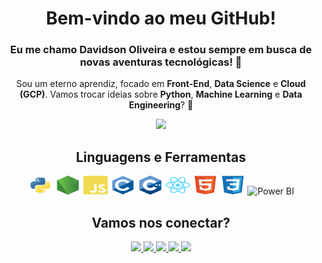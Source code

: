 <h1 align="center">Bem-vindo ao meu GitHub!</h1>
<h3 align="center">Eu me chamo Davidson Oliveira e estou sempre em busca de novas aventuras tecnológicas! 🚀</h3>
<p align="center">Sou um eterno aprendiz, focado em <strong>Front-End</strong>, <strong>Data Science</strong> e <strong>Cloud (GCP)</strong>. Vamos trocar ideias sobre <strong>Python</strong>, <strong>Machine Learning</strong> e <strong>Data Engineering</strong>? 🌟</p>

<div align="center" style="display: flex; justify-content: center;">
  <a href="https://github.com/ArieviloDavidson">
    <img height="200" src="https://github-readme-stats.vercel.app/api/top-langs/?username=ArieviloDavidson&layout=compact&langs_count=7&theme=dark"/>
  </a>
</div>

<h2 align="center">Linguagens e Ferramentas</h2>
<div align="center">
  <img alt="Python" height="30" width="40" src="https://raw.githubusercontent.com/devicons/devicon/master/icons/python/python-original.svg">
  <img alt="Node.js" height="30" width="40" src="https://raw.githubusercontent.com/devicons/devicon/master/icons/nodejs/nodejs-original.svg">
  <img alt="Javascript" height="30" width="40" src="https://raw.githubusercontent.com/devicons/devicon/master/icons/javascript/javascript-plain.svg">
  <img alt="C" height="30" width="40" src="https://raw.githubusercontent.com/devicons/devicon/master/icons/c/c-original.svg">
  <img alt="C++" height="30" width="40" src="https://raw.githubusercontent.com/devicons/devicon/master/icons/cplusplus/cplusplus-original.svg">
  <img alt="React" height="30" width="40" src="https://raw.githubusercontent.com/devicons/devicon/master/icons/react/react-original.svg">
  <img alt="HTML" height="30" width="40" src="https://raw.githubusercontent.com/devicons/devicon/master/icons/html5/html5-original.svg">
  <img alt="CSS" height="30" width="40" src="https://raw.githubusercontent.com/devicons/devicon/master/icons/css3/css3-original.svg">
  <img alt="Power BI" height="30" width="40" src="https://upload.wikimedia.org/wikipedia/commons/thumb/c/cf/New_Power_BI_Logo.svg/630px-New_Power_BI_Logo.svg.png">
</div>

<h2 align="center">Vamos nos conectar?</h2>
<div align="center"> 
  <a href="https://www.linkedin.com/in/davidson-oliveira-2bb42a163/" target="_blank">
    <img src="https://img.shields.io/badge/-LinkedIn-%230077B5?style=for-the-badge&logo=linkedin&logoColor=white" target="_blank">
  </a>
  <a href="https://www.youtube.com/channel/UCo4O7AFytA8Ae8zB699b55A" target="_blank">
    <img src="https://img.shields.io/badge/YouTube-FF0000?style=for-the-badge&logo=youtube&logoColor=white" target="_blank">
  </a>
  <a href="https://www.instagram.com/arievilo_davidson/" target="_blank">
    <img src="https://img.shields.io/badge/-Instagram-%23E4405F?style=for-the-badge&logo=instagram&logoColor=white" target="_blank">
  </a>
  <a href="https://www.twitch.tv/pretoanaoo" target="_blank">
    <img src="https://img.shields.io/badge/Twitch-9146FF?style=for-the-badge&logo=twitch&logoColor=white" target="_blank">
  </a>
  <a href="mailto:davidsondodc2106@gmail.com">
    <img src="https://img.shields.io/badge/-Gmail-%23333?style=for-the-badge&logo=gmail&logoColor=white" target="_blank">
  </a>
</div>
